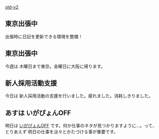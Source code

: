 [old-v2](ig031111-orig.html)

## 東京出張中

出張時に日記を更新できる環境を整備！






## 東京出張中


今週は 木曜日まで東京。金曜日に大阪に帰ります。

## 新人採用活動支援


今日は 新人採用活動の支援を行いました。疲れました。消耗しきりました。

## あすは いがぴょんOFF


明日は [いがぴょんOFF](ig031108.html) です。何か仕事のネタが見つかりますように…。って、とりあえず 明日の仕事を淡々とかたづける事が重要です。